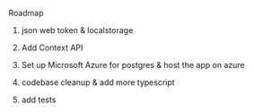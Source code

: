 Roadmap
1. json web token & localstorage 

2. Add Context API
       
3. Set up Microsoft Azure for postgres & host the app on azure

4. codebase cleanup & add more typescript

5. add tests